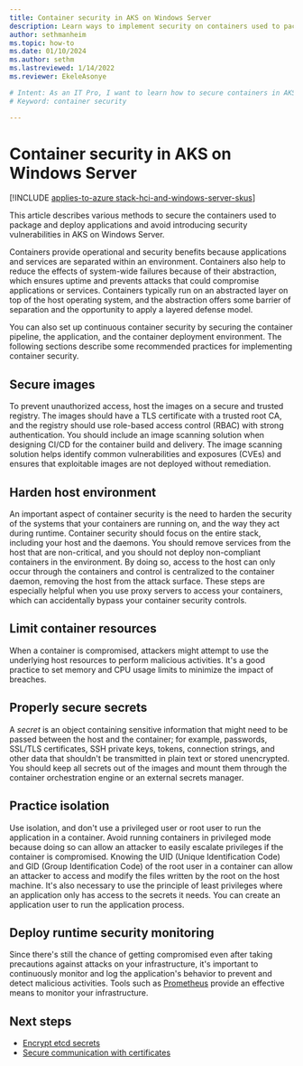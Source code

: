 ```yaml
---
title: Container security in AKS on Windows Server
description: Learn ways to implement security on containers used to package and deploy applications in AKS on Windows Server.
author: sethmanheim
ms.topic: how-to
ms.date: 01/10/2024
ms.author: sethm 
ms.lastreviewed: 1/14/2022
ms.reviewer: EkeleAsonye

# Intent: As an IT Pro, I want to learn how to secure containers in AKS Arc.
# Keyword: container security

---
```


# Container security in AKS on Windows Server

[!INCLUDE [applies-to-azure stack-hci-and-windows-server-skus](includes/aks-hci-applies-to-skus/aks-hybrid-applies-to-azure-stack-hci-windows-server-sku.md)]

This article describes various methods to secure the containers used to package and deploy applications and avoid introducing security vulnerabilities in AKS on Windows Server.

Containers provide operational and security benefits because applications and services are separated within an environment. Containers also help to reduce the effects of system-wide failures because of their abstraction, which ensures uptime and prevents attacks that could compromise applications or services. Containers typically run on an abstracted layer on top of the host operating system, and the abstraction offers some barrier of separation and the opportunity to apply a layered defense model.

You can also set up continuous container security by securing the container pipeline, the application, and the container deployment environment. The following sections describe some recommended practices for implementing container security.

## Secure images

To prevent unauthorized access, host the images on a secure and trusted registry. The images should have a TLS certificate with a trusted root CA, and the registry should use role-based access control (RBAC) with strong authentication. You should include an image scanning solution when designing CI/CD for the container build and delivery. The image scanning solution helps identify common vulnerabilities and exposures (CVEs) and ensures that exploitable images are not deployed without remediation.

## Harden host environment

An important aspect of container security is the need to harden the security of the systems that your containers are running on, and the way they act during runtime. Container security should focus on the entire stack, including your host and the daemons. You should remove services from the host that are non-critical, and you should not deploy non-compliant containers in the environment. By doing so, access to the host can only occur through the containers and control is centralized to the container daemon, removing the host from the attack surface. These steps are especially helpful when you use proxy servers to access your containers, which can accidentally bypass your container security controls.

## Limit container resources

When a container is compromised, attackers might attempt to use the underlying host resources to perform malicious activities. It's a good practice to set memory and CPU usage limits to minimize the impact of breaches.

## Properly secure secrets

A *secret* is an object containing sensitive information that might need to be passed between the host and the container; for example, passwords, SSL/TLS certificates, SSH private keys, tokens, connection strings, and other data that shouldn't be transmitted in plain text or stored unencrypted. You should keep all secrets out of the images and mount them through the container orchestration engine or an external secrets manager.

## Practice isolation

Use isolation, and don't use a privileged user or root user to run the application in a container. Avoid running containers in privileged mode because doing so can allow an attacker to easily escalate privileges if the container is compromised. Knowing the UID (Unique Identification Code) and GID (Group Identification Code) of the root user in a container can allow an attacker to access and modify the files written by the root on the host machine. It's also necessary to use the principle of least privileges where an application only has access to the secrets it needs. You can create an application user to run the application process.

## Deploy runtime security monitoring

Since there's still the chance of getting compromised even after taking precautions against attacks on your infrastructure, it's important to continuously monitor and log the application's behavior to prevent and detect malicious activities. Tools such as [Prometheus](https://github.com/prometheus/prometheus) provide an effective means to monitor your infrastructure.

## Next steps

- [Encrypt etcd secrets](encrypt-secrets.md)
- [Secure communication with certificates](secure-communication.md)
